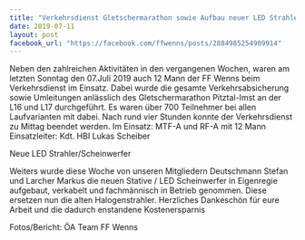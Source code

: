 ```yaml
---
title: "Verkehrsdienst Gletschermarathon sowie Aufbau neuer LED Strahler in Eigenregie"
date: 2019-07-11
layout: post
facebook_url: "https://facebook.com/ffwenns/posts/2884985254909914"
---
```


Neben den zahlreichen Aktivitäten in den vergangenen Wochen, waren am letzten Sonntag den 07.Juli 2019 auch 12 Mann der FF Wenns beim Verkehrsdienst im Einsatz. Dabei wurde die gesamte Verkehrsabsicherung sowie Umleitungen anlässlich des Gletschermarathon Pitztal-Imst an der L16 und L17 durchgeführt. Es waren über 700 Teilnehmer bei allen Laufvarianten mit dabei. Nach rund vier Stunden konnte der Verkehrsdienst zu Mittag beendet werden.
Im Einsatz: 
MTF-A und RF-A mit 12 Mann
Einsatzleiter: Kdt. HBI Lukas Scheiber

 Neue LED Strahler/Scheinwerfer 

Weiters wurde diese Woche von unseren Mitgliedern Deutschmann Stefan und Larcher Markus die neuen Stative / LED Scheinwerfer in Eigenregie aufgebaut, verkabelt und fachmännisch in Betrieb genommen. Diese ersetzen nun die alten Halogenstrahler. Herzliches Dankeschön für eure Arbeit und die dadurch enstandene Kostenersparnis 

Fotos/Bericht: ÖA Team FF Wenns